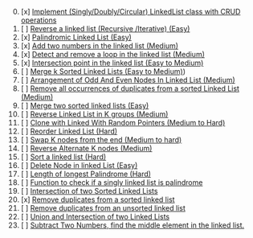 00. [x] [Implement (Singly/Doubly/Circular) LinkedList  class with CRUD operations](https://github.com/R-I-T-I-K/CP_CipherSchools/blob/main/Day%203/Assignments/CRUDOp.cpp)
01. [ ] [Reverse a linked list (Recursive /Iterative) (Easy)](https://github.com/R-I-T-I-K/CP_CipherSchools/blob/main/Day%203/Assignments/ReverseLL.cpp)
02. [x] [Palindromic Linked List (Easy)](https://github.com/R-I-T-I-K/CP_CipherSchools/blob/main/Day%203/Assignments/Palindrome.cpp)
03. [x] [Add two numbers in the linked list (Medium)](https://github.com/R-I-T-I-K/CP_CipherSchools/blob/main/Day%203/Assignments/AddTwoNum.cpp)
04. [x] [Detect and remove a loop in the linked list (Medium)](https://github.com/R-I-T-I-K/CP_CipherSchools/blob/main/Day%203/Assignments/DetectnRemove.cpp)
05. [x] [Intersection point in the linked list (Easy to Medium)](https://github.com/R-I-T-I-K/CP_CipherSchools/blob/main/Day%203/Assignments/IntersectionPt.cpp)
06. [ ] [Merge k Sorted Linked Lists (Easy to Medium)](https://github.com/R-I-T-I-K/CP_CipherSchools/blob/main/Day%203/Assignments/MergeSortLL.cpp))
07. [ ] [Arrangement of Odd And Even Nodes In Linked List (Medium)](https://github.com/R-I-T-I-K/CP_CipherSchools/blob/main/Day%203/Assignments/ArrangeOddEven.cpp)
08. [ ] [Remove all occurrences of duplicates from a sorted Linked List (Medium)](https://github.com/R-I-T-I-K/CP_CipherSchools/blob/main/Day%203/Assignments/RemoveDuplicate.cpp)
09. [ ] [Merge two sorted linked lists (Easy)](https://github.com/R-I-T-I-K/CP_CipherSchools/blob/main/Day%203/Assignments/MergeSorted.cpp)
10. [ ] [Reverse Linked List in K groups (Medium)](https://github.com/R-I-T-I-K/CP_CipherSchools/blob/main/Day%203/Assignments/ReverseInGroup.cpp)
11. [ ] [Clone with Linked With Random Pointers (Medium to Hard)](https://github.com/R-I-T-I-K/CP_CipherSchools/blob/main/Day%203/Assignments/Clone.cpp)
12. [ ] [Reorder Linked List (Hard)](https://github.com/R-I-T-I-K/CP_CipherSchools/blob/main/Day%203/Assignments/Reorder.cpp)
13. [ ] [Swap K nodes from the end (Medium to hard)](https://github.com/R-I-T-I-K/CP_CipherSchools/blob/main/Day%203/Assignments/SwapFrmEnd.cpp)
14. [ ] [Reverse Alternate K nodes (Medium)](https://github.com/R-I-T-I-K/CP_CipherSchools/blob/main/Day%203/Assignments/ReverseAlter.cpp)
15. [ ] [Sort a linked list (Hard)](https://github.com/R-I-T-I-K/CP_CipherSchools/blob/main/Day%203/Assignments/Sort.cpp)
16. [ ] [Delete Node in linked List (Easy)](https://github.com/R-I-T-I-K/CP_CipherSchools/blob/main/Day%203/Assignments/Delete.cpp)
17. [ ] [Length of longest Palindrome (Hard)](https://github.com/R-I-T-I-K/CP_CipherSchools/blob/main/Day%203/Assignments/LPalindrome.cpp)
18. [ ] [Function to check if a singly linked list is palindrome](https://github.com/R-I-T-I-K/CP_CipherSchools/blob/main/Day%203/Assignments/SinglyPalindrome.cpp) 
19. [ ] [Intersection of two Sorted Linked Lists ](https://github.com/R-I-T-I-K/CP_CipherSchools/blob/main/Day%203/Assignments/Intersection.cpp)
20. [x] [Remove duplicates from a sorted linked list ](https://github.com/R-I-T-I-K/CP_CipherSchools/blob/main/Day%203/Assignments/RemoveDupli.cpp)
21. [ ] [Remove duplicates from an unsorted linked list](https://github.com/R-I-T-I-K/CP_CipherSchools/blob/main/Day%203/Assignments/RemoveDupli1.cpp)
22. [ ] [Union and Intersection of two Linked Lists](https://github.com/R-I-T-I-K/CP_CipherSchools/blob/main/Day%203/Assignments/Union&Inter.cpp)
23. [ ] [Subtract Two Numbers, find the middle element in the linked list.](https://github.com/R-I-T-I-K/CP_CipherSchools/blob/main/Day%203/Assignments/Subtract.cpp)
